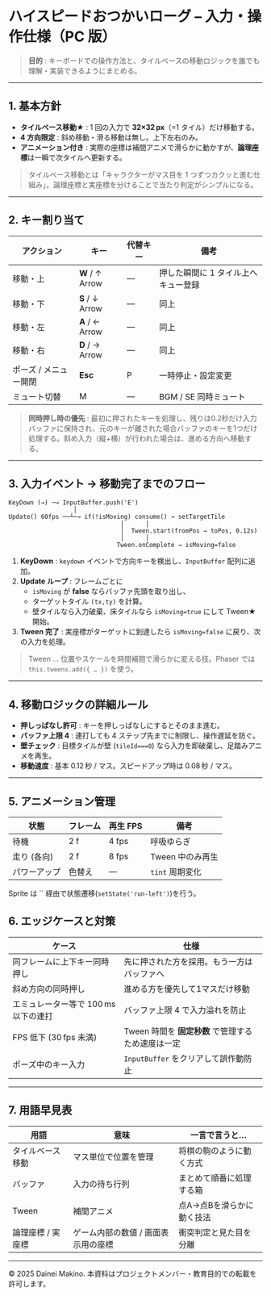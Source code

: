 # ハイスピードおつかいローグ – 入力・操作仕様（PC 版）

> **目的** : キーボードでの操作方法と、タイルベースの移動ロジックを誰でも理解・実装できるようにまとめる。

---

## 1. 基本方針

- **タイルベース移動★** : 1 回の入力で **32×32 px**（=1 タイル）だけ移動する。
- **4 方向限定** : 斜め移動・滑る移動は無し。上下左右のみ。
- **アニメーション付き** : 実際の座標は補間アニメで滑らかに動かすが、**論理座標**は一瞬で次タイルへ更新する。

> タイルベース移動とは「キャラクターがマス目を 1 つずつカクッと進む仕組み」。論理座標と実座標を分けることで当たり判定がシンプルになる。

---

## 2. キー割り当て

| アクション        | キー              | 代替キー | 備考                  |
| ------------ | --------------- | ---- | ------------------- |
| 移動・上         | **W** / ↑ Arrow | —    | 押した瞬間に 1 タイル上へキュー登録 |
| 移動・下         | **S** / ↓ Arrow | —    | 同上                  |
| 移動・左         | **A** / ← Arrow | —    | 同上                  |
| 移動・右         | **D** / → Arrow | —    | 同上                  |
| ポーズ / メニュー開閉 | **Esc**         | P    | 一時停止・設定変更           |
| ミュート切替       | M               | —    | BGM / SE 同時ミュート     |

> **同時押し時の優先** : 最初に押されたキーを処理し、残りは0.2秒だけ入力バッファに保持され、元のキーが離された場合バッファのキーを1つだけ処理する。斜め入力（縦+横）が行われた場合は、進める方向へ移動する。

---

## 3. 入力イベント → 移動完了までのフロー

```
KeyDown (→) ─→ InputBuffer.push('E')
                  │
Update() 60fps ──┴─→ if(!isMoving) consume() → setTargetTile
                               │      │
                               │  Tween.start(fromPos → toPos, 0.12s)
                               │      │
                              Tween.onComplete → isMoving=false
```

1. **KeyDown** : `keydown` イベントで方向キーを検出し、`InputBuffer` 配列に追加。
2. **Update ループ** : フレームごとに
   - `isMoving` が **false** ならバッファ先頭を取り出し、
   - ターゲットタイル `(tx,ty)` を計算。
   - 壁タイルなら入力破棄、床タイルなら `isMoving=true` にして Tween★ 開始。
3. **Tween 完了** : 実座標がターゲットに到達したら `isMoving=false` に戻り、次の入力を処理。

> Tween … 位置やスケールを時間補間で滑らかに変える技。Phaser では `this.tweens.add({ … })` を使う。

---

## 4. 移動ロジックの詳細ルール

- **押しっぱなし許可** : キーを押しっぱなしにするとそのまま進む。
- **バッファ上限 4** : 連打しても 4 ステップ先までに制限し、操作遅延を防ぐ。
- **壁チェック** : 目標タイルが壁 (`tileId===0`) なら入力を即破棄し、足踏みアニメを再生。
- **移動速度** : 基本 0.12 秒 / マス。スピードアップ時は 0.08 秒 / マス。

---

## 5. アニメーション管理

| 状態      | フレーム | 再生 FPS | 備考          |
| ------- | ---- | ------ | ----------- |
| 待機      | 2 f  | 4 fps  | 呼吸ゆらぎ       |
| 走り (各向) | 2 f  | 8 fps  | Tween 中のみ再生 |
| パワーアップ  | 色替え  | —      | `tint` 周期変化 |

Sprite は `` 経由で状態遷移(`setState('run-left')`)を行う。


## 6. エッジケースと対策

| ケース                    | 仕様                              |
| ---------------------- | ------------------------------- |
| 同フレームに上下キー同時押し         | 先に押された方を採用。もう一方はバッファへ           |
| 斜め方向の同時押し                   | 進める方を優先して1マスだけ移動           |
| エミュレーター等で 100 ms 以下の連打 | バッファ上限 4 で入力溢れを防止               |
| FPS 低下 (30 fps 未満)     | Tween 時間を **固定秒数** で管理するため速度は一定 |
| ポーズ中のキー入力              | `InputBuffer` をクリアして誤作動防止       |

---

## 7. 用語早見表

| 用語         | 意味                  | 一言で言うと…        |
| ---------- | ------------------- | -------------- |
| タイルベース移動   | マス単位で位置を管理          | 将棋の駒のように動く方式   |
| バッファ       | 入力の待ち行列             | まとめて順番に処理する箱   |
| Tween      | 補間アニメ               | 点A→点Bを滑らかに動く技法 |
| 論理座標 / 実座標 | ゲーム内部の数値 / 画面表示用の座標 | 衝突判定と見た目を分離    |

---

© 2025 Dainei Makino. 本資料はプロジェクトメンバー・教育目的での転載を許可します。

